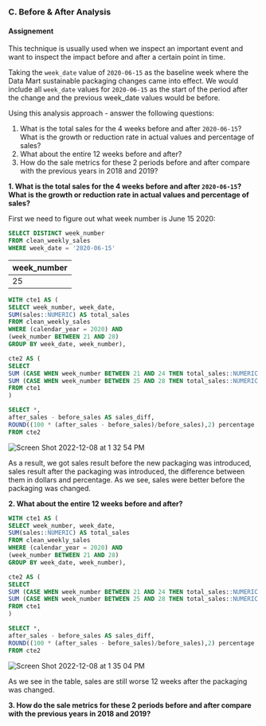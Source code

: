 ### C. Before & After Analysis 

#### Assignement 
This technique is usually used when we inspect an important event and want to inspect the impact before and after a certain point in time.

Taking the `week_date` value of `2020-06-15` as the baseline week where the Data Mart sustainable packaging changes came into effect. We would include all `week_date` values for `2020-06-15` as the start of the period after the change and the previous week_date values would be before.

Using this analysis approach - answer the following questions:
1. What is the total sales for the 4 weeks before and after `2020-06-15`? What is the growth or reduction rate in actual values and percentage of sales?
2. What about the entire 12 weeks before and after?
3. How do the sale metrics for these 2 periods before and after compare with the previous years in 2018 and 2019?


**1. What is the total sales for the 4 weeks before and after `2020-06-15`? What is the growth or reduction rate in actual values and percentage of sales?**

First we need to figure out what week number is June 15 2020:

```sql
SELECT DISTINCT week_number
FROM clean_weekly_sales
WHERE week_date = '2020-06-15'
```

| week_number | 
| ------- | 
| 25 | 


```sql
WITH cte1 AS (
SELECT week_number, week_date, 
SUM(sales::NUMERIC) AS total_sales
FROM clean_weekly_sales
WHERE (calendar_year = 2020) AND
(week_number BETWEEN 21 AND 28)
GROUP BY week_date, week_number),

cte2 AS (
SELECT 
SUM (CASE WHEN week_number BETWEEN 21 AND 24 THEN total_sales::NUMERIC END) AS before_sales,
SUM (CASE WHEN week_number BETWEEN 25 AND 28 THEN total_sales::NUMERIC END) AS after_sales
FROM cte1 
)

SELECT *,
after_sales - before_sales AS sales_diff,
ROUND((100 * (after_sales - before_sales)/before_sales),2) percentage
FROM cte2
```

![Screen Shot 2022-12-08 at 1 32 54 PM](https://user-images.githubusercontent.com/95102899/206571997-62e9f6ef-fbe2-43a5-8c22-11c57f102e54.png)


As a result, we got sales result before the new packaging was introduced, sales result after the packaging was introduced, the difference between them in dollars and percentage. As we see, sales were better before the packaging was changed. 

**2. What about the entire 12 weeks before and after?**

```sql
WITH cte1 AS (
SELECT week_number, week_date, 
SUM(sales::NUMERIC) AS total_sales
FROM clean_weekly_sales
WHERE (calendar_year = 2020) AND
(week_number BETWEEN 21 AND 28)
GROUP BY week_date, week_number),

cte2 AS (
SELECT 
SUM (CASE WHEN week_number BETWEEN 21 AND 24 THEN total_sales::NUMERIC END) AS before_sales,
SUM (CASE WHEN week_number BETWEEN 25 AND 28 THEN total_sales::NUMERIC END) AS after_sales
FROM cte1 
)

SELECT *,
after_sales - before_sales AS sales_diff,
ROUND((100 * (after_sales - before_sales)/before_sales),2) percentage
FROM cte2
```
![Screen Shot 2022-12-08 at 1 35 04 PM](https://user-images.githubusercontent.com/95102899/206572385-7b7e5329-ec41-4ee0-be0e-96983a3ed3d5.png)

As we see in the table, sales are still worse 12 weeks after the packaging was changed.

**3. How do the sale metrics for these 2 periods before and after compare with the previous years in 2018 and 2019?**
